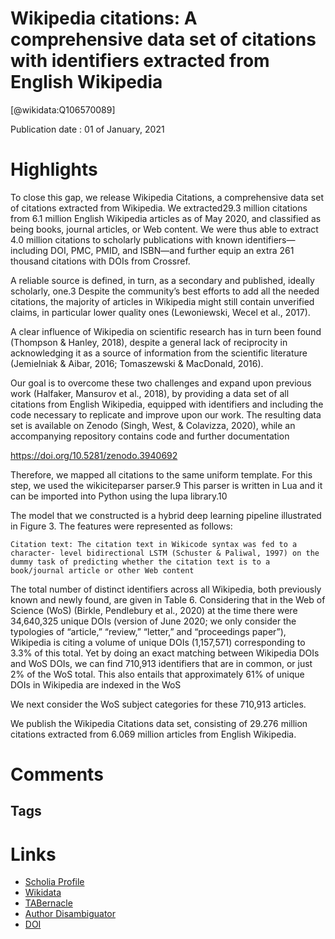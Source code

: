 
Wikipedia citations: A comprehensive data set of citations with identifiers extracted from English Wikipedia
============================================================================================================
  
  [@wikidata:Q106570089]  
  
Publication date : 01 of January, 2021  

# Highlights

To close this gap, we release Wikipedia Citations, a comprehensive data set of citations extracted from Wikipedia. We extracted29.3 million citations from 6.1 million English Wikipedia articles as of May 2020, and classified as being books, journal articles, or Web content. We were thus able to extract 4.0 million citations to scholarly publications with known identifiers—including DOI, PMC, PMID, and ISBN—and further equip an extra 261 thousand citations with DOIs from Crossref. 

A reliable source is defined, in turn, as a secondary and published, ideally scholarly, one.3 Despite the community’s best efforts to add all the needed citations, the majority of articles in Wikipedia might still contain unverified claims, in particular lower quality ones (Lewoniewski, Wecel et al., 2017). 

A clear influence of Wikipedia on scientific research has in turn been found (Thompson & Hanley, 2018), despite a general lack of reciprocity in acknowledging it as a source of information from the scientific literature (Jemielniak & Aibar, 2016; Tomaszewski & MacDonald, 2016).

Our goal is to overcome these two challenges and expand upon previous work (Halfaker, Mansurov et al., 2018), by providing a data set of all citations from English Wikipedia, equipped with identifiers and including the code necessary to replicate and improve upon our work. The resulting data set is available on Zenodo (Singh, West, & Colavizza, 2020), while an accompanying repository contains code and further documentation


https://doi.org/10.5281/zenodo.3940692

 Therefore, we mapped all citations to the same uniform template. For this step, we used the wikiciteparser parser.9 This parser is written in Lua and it can be imported into Python using the lupa library.10

 The model that we constructed is a hybrid deep learning pipeline illustrated in Figure 3. The features were represented as follows:

    Citation text: The citation text in Wikicode syntax was fed to a character- level bidirectional LSTM (Schuster & Paliwal, 1997) on the dummy task of predicting whether the citation text is to a book/journal article or other Web content

The total number of distinct identifiers across all Wikipedia, both previously known and newly found, are given in Table 6. Considering that in the Web of Science (WoS) (Birkle, Pendlebury et al., 2020) at the time there were 34,640,325 unique DOIs (version of June 2020; we only consider the typologies of “article,” “review,” “letter,” and “proceedings paper”), Wikipedia is citing a volume of unique DOIs (1,157,571) corresponding to 3.3% of this total. Yet by doing an exact matching between Wikipedia DOIs and WoS DOIs, we can find 710,913 identifiers that are in common, or just 2% of the WoS total. This also entails that approximately 61% of unique DOIs in Wikipedia are indexed in the WoS

We next consider the WoS subject categories for these 710,913 articles.

We publish the Wikipedia Citations data set, consisting of 29.276 million citations extracted from 6.069 million articles from English Wikipedia.


# Comments

## Tags

# Links
  
 * [Scholia Profile](https://scholia.toolforge.org/work/Q106570089)  
 * [Wikidata](https://www.wikidata.org/wiki/Q106570089)  
 * [TABernacle](https://tabernacle.toolforge.org/?#/tab/manual/Q106570089/P921%3BP4510)  
 * [Author Disambiguator](https://author-disambiguator.toolforge.org/work_item_oauth.php?id=Q106570089&batch_id=&match=1&author_list_id=&doit=Get+author+links+for+work)  
 * [DOI](https://doi.org/10.1162/QSS_A_00105)  
